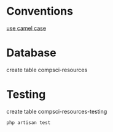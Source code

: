# Conventions

[use camel case](https://webdevetc.com/blog/laravel-naming-conventions/)

# Database
create table compsci-resources

# Testing

create table compsci-resources-testing

`php artisan test`